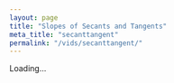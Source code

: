 ```yaml
---
layout: page
title: "Slopes of Secants and Tangents"
meta_title: "secanttangent"
permalink: "/vids/secanttangent/"
---
```



<html>
<head>
<script>

function setCookie(cname,cvalue,exdays) {
    var d = new Date();
    d.setTime(d.getTime() + (exdays*24*60*60*1000));
    var expires = "expires=" + d.toGMTString();
    document.cookie = cname + "=" + cvalue + ";" + expires + ";path=/";
}

function getCookie(cname) {
    var name = cname + "=";
    var decodedCookie = decodeURIComponent(document.cookie);
    var ca = decodedCookie.split(';');
    for(var i = 0; i < ca.length; i++) {
        var c = ca[i];
        while (c.charAt(0) == ' ') {
            c = c.substring(1);
        }
        if (c.indexOf(name) == 0) {
            return c.substring(name.length, c.length);
        }
    }
    return "";
}

function checkCookie() {
    var vidchoice=getCookie("secanttangent");
    if (vidchoice==1){window.location.href = "https://ximera.osu.edu/calcvidstest/in/c/secanttangent";}
    else if (vidchoice==2){window.location.href = "https://ximera.osu.edu/calcvidstest/in/o/secanttangent";}
    else if (vidchoice==3){window.location.href = "https://ximera.osu.edu/calcvidstest/in/v/secanttangent";}
    else if (vidchoice==4){window.location.href = "https://ximera.osu.edu/calcvidstest/nin/c/secanttangent";}
    else if (vidchoice==5){window.location.href = "https://ximera.osu.edu/calcvidstest/nin/o/secanttangent";}
    else if (vidchoice==6){window.location.href = "https://ximera.osu.edu/calcvidstest/nin/v/secanttangent";}
    else {
      var forwardchoice=Math.random();
      if (forwardchoice <= (1/6) ){
        setCookie("secanttangent", 1, 365);
        checkCookie();
        }
      else if (forwardchoice <= (2/6) ){
        setCookie("secanttangent", 2, 365);
        checkCookie();
        }
      else if (forwardchoice <= (3/6) ){
        setCookie("secanttangent", 3, 365);
        checkCookie();
        }
        else if (forwardchoice <= (4/6) ){
          setCookie("secanttangent", 4, 365);
          checkCookie();
          }
          else if (forwardchoice <= (5/6) ){
            setCookie("secanttangent", 5, 365);
            checkCookie();
            }
      else {
        setCookie("secanttangent", 6, 365);
        checkCookie();
        }
      }
}


</script>
</head>
<body onload="checkCookie()">
Loading...
</body>
</html>
